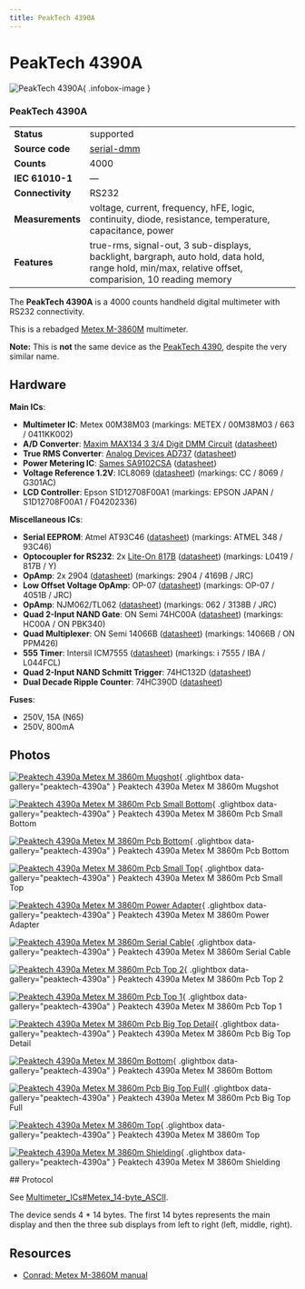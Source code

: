 ```yaml
---
title: PeakTech 4390A
---
```


# PeakTech 4390A

<div class="infobox" markdown>

![PeakTech 4390A](./img/Peaktech_4390a_metex_m-3860m_mugshot.jpg){ .infobox-image }

### PeakTech 4390A

| | |
|---|---|
| **Status** | supported |
| **Source code** | [serial-dmm](https://github.com/OpenTraceLab/OpenTraceCapture/tree/main/src/hardware/serial-dmm) |
| **Counts** | 4000 |
| **IEC 61010-1** | — |
| **Connectivity** | RS232 |
| **Measurements** | voltage, current, frequency, hFE, logic, continuity, diode, resistance, temperature, capacitance, power |
| **Features** | true-rms, signal-out, 3 sub-displays, backlight, bargraph, auto hold, data hold, range hold, min/max, relative offset, comparision, 10 reading memory |

</div>

The **PeakTech 4390A** is a 4000 counts handheld digital multimeter with RS232 connectivity.

This is a rebadged [Metex M-3860M](https://web.archive.org/web/20090221062027/http://imetex.com:80/html/product/product_model_detail.asp?idx=27) multimeter.

**Note:** This is **not** the same device as the [PeakTech 4390](https://sigrok.org/wiki/PeakTech_4390), despite the very similar name.

## Hardware

**Main ICs**:

- **Multimeter IC**: Metex 00M38M03 (markings: METEX / 00M38M03 / 663 / 0411KK002)
- **A/D Converter**: [Maxim MAX134 3 3/4 Digit DMM Circuit](https://www.maximintegrated.com/en/products/analog/data-converters/analog-to-digital-converters/MAX134.html) ([datasheet](https://datasheets.maximintegrated.com/en/ds/MAX133-MAX134.pdf))
- **True RMS Converter**: [Analog Devices AD737](http://www.analog.com/en/products/linear-products/rms-to-dc-converters/ad737.html) ([datasheet](http://www.analog.com/media/en/technical-documentation/data-sheets/AD737.pdf))
- **Power Metering IC**: [Sames SA9102CSA](http://www.sames.co.za/energy-metering-legacy/) ([datasheet](http://www.sames.co.za/wp-content/uploads/pdf/legacy/SA9102C.pdf))
- **Voltage Reference 1.2V**: ICL8069 ([datasheet](https://www.intersil.com/content/dam/Intersil/documents/icl8/icl8069.pdf)) (markings: CC / 8069 / G301AC)
- **LCD Controller**: Epson S1D12708F00A1 (markings: EPSON JAPAN / S1D12708F00A1 / F04202336)

**Miscellaneous ICs**:

- **Serial EEPROM**: Atmel AT93C46 ([datasheet](http://www.atmel.com/Images/doc5140.pdf)) (markings: ATMEL 348 / 93C46)
- **Optocoupler for RS232**: 2x [Lite-On 817B](http://optoelectronics.liteon.com/en-global/Led/LED-Component/Detail/651/0/LTV-817%20Series) ([datasheet](http://optoelectronics.liteon.com/upload/download/DS-70-96-0013/LTV-8X4%20series%20201509.pdf)) (markings: L0419 / 817B / Y)
- **OpAmp**: 2x 2904 ([datasheet](http://www.njr.com/semicon/PDF/NJM2904_E.pdf)) (markings: 2904 / 4169B / JRC)
- **Low Offset Voltage OpAmp**: OP-07 ([datasheet](http://www.njr.com/semicon/PDF/NJMOP-07_E.pdf)) (markings: OP-07 / 4051B / JRC)
- **OpAmp**: NJM062/TL062 ([datasheet](http://www.njr.com/semicon/PDF/NJM062_NJM064_E.pdf)) (markings: 062 / 3138B / JRC)
- **Quad 2-Input NAND Gate**: ON Semi 74HC00A ([datasheet](https://www.onsemi.com/pub/Collateral/MC74HC00A-D.PDF)) (markings: HC00A / ON PBK340)
- **Quad Multiplexer**: ON Semi 14066B ([datasheet](https://www.onsemi.com/pub/Collateral/MC14066B-D.PDF)) (markings: 14066B / ON PPM426)
- **555 Timer**: Intersil ICM7555 ([datasheet](https://www.intersil.com/content/dam/Intersil/documents/icm7/icm7555-56.pdf)) (markings: i 7555 / IBA / L044FCL)
- **Quad 2-Input NAND Schmitt Trigger**: 74HC132D ([datasheet](https://assets.nexperia.com/documents/data-sheet/74HC_HCT132.pdf))
- **Dual Decade Ripple Counter**: 74HC390D ([datasheet](https://assets.nexperia.com/documents/data-sheet/74HC_HCT390.pdf))

**Fuses**:

- 250V, 15A (N65)
- 250V, 800mA

## Photos

<div class="photo-grid" markdown>

[![Peaktech 4390a Metex M 3860m Mugshot](./img/Peaktech_4390a_metex_m-3860m_mugshot.jpg)](./img/Peaktech_4390a_metex_m-3860m_mugshot.png "Peaktech 4390a Metex M 3860m Mugshot"){ .glightbox data-gallery="peaktech-4390a" }
<span class="caption">Peaktech 4390a Metex M 3860m Mugshot</span>

[![Peaktech 4390a Metex M 3860m Pcb Small Bottom](./img/Peaktech_4390A_Metex_M-3860M_-_PCB_Small_Bottom.jpg)](./img/Peaktech_4390A_Metex_M-3860M_-_PCB_Small_Bottom.jpg "Peaktech 4390a Metex M 3860m Pcb Small Bottom"){ .glightbox data-gallery="peaktech-4390a" }
<span class="caption">Peaktech 4390a Metex M 3860m Pcb Small Bottom</span>

[![Peaktech 4390a Metex M 3860m Pcb Bottom](./img/Peaktech_4390A_Metex_M-3860M_-_PCB_Bottom.jpg)](./img/Peaktech_4390A_Metex_M-3860M_-_PCB_Bottom.jpg "Peaktech 4390a Metex M 3860m Pcb Bottom"){ .glightbox data-gallery="peaktech-4390a" }
<span class="caption">Peaktech 4390a Metex M 3860m Pcb Bottom</span>

[![Peaktech 4390a Metex M 3860m Pcb Small Top](./img/Peaktech_4390A_Metex_M-3860M_-_PCB_Small_Top.jpg)](./img/Peaktech_4390A_Metex_M-3860M_-_PCB_Small_Top.jpg "Peaktech 4390a Metex M 3860m Pcb Small Top"){ .glightbox data-gallery="peaktech-4390a" }
<span class="caption">Peaktech 4390a Metex M 3860m Pcb Small Top</span>

[![Peaktech 4390a Metex M 3860m Power Adapter](./img/Peaktech_4390a_metex_m-3860m_power_adapter.jpg)](./img/Peaktech_4390a_metex_m-3860m_power_adapter.jpg "Peaktech 4390a Metex M 3860m Power Adapter"){ .glightbox data-gallery="peaktech-4390a" }
<span class="caption">Peaktech 4390a Metex M 3860m Power Adapter</span>

[![Peaktech 4390a Metex M 3860m Serial Cable](./img/Peaktech_4390A_Metex_M-3860M_-_Serial_Cable.jpg)](./img/Peaktech_4390A_Metex_M-3860M_-_Serial_Cable.jpg "Peaktech 4390a Metex M 3860m Serial Cable"){ .glightbox data-gallery="peaktech-4390a" }
<span class="caption">Peaktech 4390a Metex M 3860m Serial Cable</span>

[![Peaktech 4390a Metex M 3860m Pcb Top 2](./img/Peaktech_4390A_Metex_M-3860M_-_PCB_Top_2.jpg)](./img/Peaktech_4390A_Metex_M-3860M_-_PCB_Top_2.jpg "Peaktech 4390a Metex M 3860m Pcb Top 2"){ .glightbox data-gallery="peaktech-4390a" }
<span class="caption">Peaktech 4390a Metex M 3860m Pcb Top 2</span>

[![Peaktech 4390a Metex M 3860m Pcb Top 1](./img/Peaktech_4390A_Metex_M-3860M_-_PCB_Top_1.jpg)](./img/Peaktech_4390A_Metex_M-3860M_-_PCB_Top_1.jpg "Peaktech 4390a Metex M 3860m Pcb Top 1"){ .glightbox data-gallery="peaktech-4390a" }
<span class="caption">Peaktech 4390a Metex M 3860m Pcb Top 1</span>

[![Peaktech 4390a Metex M 3860m Pcb Big Top Detail](./img/Peaktech_4390A_Metex_M-3860M_-_PCB_Big_Top_Detail.jpg)](./img/Peaktech_4390A_Metex_M-3860M_-_PCB_Big_Top_Detail.jpg "Peaktech 4390a Metex M 3860m Pcb Big Top Detail"){ .glightbox data-gallery="peaktech-4390a" }
<span class="caption">Peaktech 4390a Metex M 3860m Pcb Big Top Detail</span>

[![Peaktech 4390a Metex M 3860m Bottom](./img/Peaktech_4390a_metex_m-3860m_bottom.jpg)](./img/Peaktech_4390a_metex_m-3860m_bottom.jpg "Peaktech 4390a Metex M 3860m Bottom"){ .glightbox data-gallery="peaktech-4390a" }
<span class="caption">Peaktech 4390a Metex M 3860m Bottom</span>

[![Peaktech 4390a Metex M 3860m Pcb Big Top Full](./img/Peaktech_4390A_Metex_M-3860M_-_PCB_Big_Top_Full.jpg)](./img/Peaktech_4390A_Metex_M-3860M_-_PCB_Big_Top_Full.jpg "Peaktech 4390a Metex M 3860m Pcb Big Top Full"){ .glightbox data-gallery="peaktech-4390a" }
<span class="caption">Peaktech 4390a Metex M 3860m Pcb Big Top Full</span>

[![Peaktech 4390a Metex M 3860m Top](./img/Peaktech_4390a_metex_m-3860m_top.jpg)](./img/Peaktech_4390a_metex_m-3860m_top.jpg "Peaktech 4390a Metex M 3860m Top"){ .glightbox data-gallery="peaktech-4390a" }
<span class="caption">Peaktech 4390a Metex M 3860m Top</span>

[![Peaktech 4390a Metex M 3860m Shielding](./img/Peaktech_4390A_Metex_M-3860M_-_Shielding.jpg)](./img/Peaktech_4390A_Metex_M-3860M_-_Shielding.jpg "Peaktech 4390a Metex M 3860m Shielding"){ .glightbox data-gallery="peaktech-4390a" }
<span class="caption">Peaktech 4390a Metex M 3860m Shielding</span>

</div>
## Protocol

See [Multimeter_ICs#Metex_14-byte_ASCII](https://sigrok.org/wiki/Multimeter_ICs#Metex_14-byte_ASCII).

The device sends 4 * 14 bytes. The first 14 bytes represents the main display and then the three sub displays from left to right (left, middle, right).

## Resources
- [Conrad: Metex M-3860M manual](http://www2.produktinfo.conrad.de/datenblaetter/100000-124999/121371-an-01-en-Digitalmultimeter_M_3860_M.pdf)

